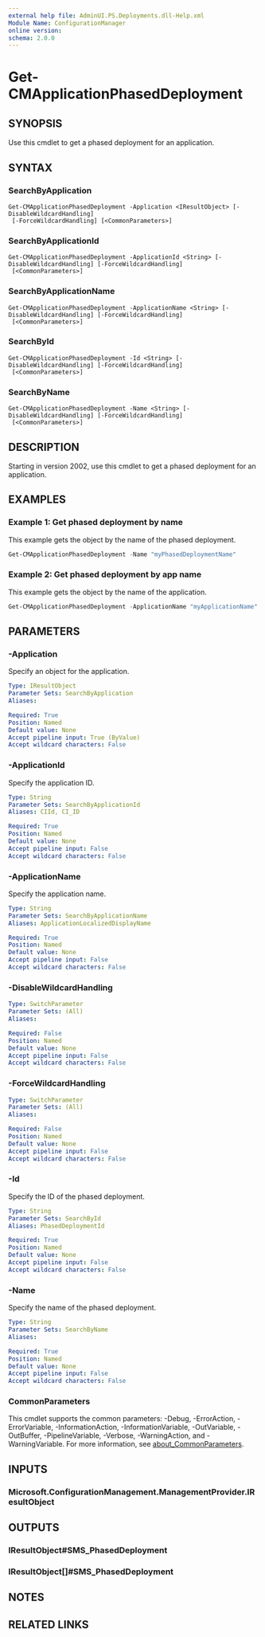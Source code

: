 ```yaml
---
external help file: AdminUI.PS.Deployments.dll-Help.xml
Module Name: ConfigurationManager
online version:
schema: 2.0.0
---
```


# Get-CMApplicationPhasedDeployment

## SYNOPSIS

Use this cmdlet to get a phased deployment for an application.

## SYNTAX

### SearchByApplication
```
Get-CMApplicationPhasedDeployment -Application <IResultObject> [-DisableWildcardHandling]
 [-ForceWildcardHandling] [<CommonParameters>]
```

### SearchByApplicationId
```
Get-CMApplicationPhasedDeployment -ApplicationId <String> [-DisableWildcardHandling] [-ForceWildcardHandling]
 [<CommonParameters>]
```

### SearchByApplicationName
```
Get-CMApplicationPhasedDeployment -ApplicationName <String> [-DisableWildcardHandling] [-ForceWildcardHandling]
 [<CommonParameters>]
```

### SearchById
```
Get-CMApplicationPhasedDeployment -Id <String> [-DisableWildcardHandling] [-ForceWildcardHandling]
 [<CommonParameters>]
```

### SearchByName
```
Get-CMApplicationPhasedDeployment -Name <String> [-DisableWildcardHandling] [-ForceWildcardHandling]
 [<CommonParameters>]
```

## DESCRIPTION

Starting in version 2002, use this cmdlet to get a phased deployment for an application.

## EXAMPLES

### Example 1: Get phased deployment by name

This example gets the object by the name of the phased deployment.

```powershell
Get-CMApplicationPhasedDeployment -Name "myPhasedDeploymentName"
```

### Example 2: Get phased deployment by app name

This example gets the object by the name of the application.

```powershell
Get-CMApplicationPhasedDeployment -ApplicationName "myApplicationName"
```

## PARAMETERS

### -Application

Specify an object for the application.

```yaml
Type: IResultObject
Parameter Sets: SearchByApplication
Aliases:

Required: True
Position: Named
Default value: None
Accept pipeline input: True (ByValue)
Accept wildcard characters: False
```

### -ApplicationId

Specify the application ID.

```yaml
Type: String
Parameter Sets: SearchByApplicationId
Aliases: CIId, CI_ID

Required: True
Position: Named
Default value: None
Accept pipeline input: False
Accept wildcard characters: False
```

### -ApplicationName

Specify the application name.

```yaml
Type: String
Parameter Sets: SearchByApplicationName
Aliases: ApplicationLocalizedDisplayName

Required: True
Position: Named
Default value: None
Accept pipeline input: False
Accept wildcard characters: False
```

### -DisableWildcardHandling

```yaml
Type: SwitchParameter
Parameter Sets: (All)
Aliases:

Required: False
Position: Named
Default value: None
Accept pipeline input: False
Accept wildcard characters: False
```

### -ForceWildcardHandling

```yaml
Type: SwitchParameter
Parameter Sets: (All)
Aliases:

Required: False
Position: Named
Default value: None
Accept pipeline input: False
Accept wildcard characters: False
```

### -Id

Specify the ID of the phased deployment.

```yaml
Type: String
Parameter Sets: SearchById
Aliases: PhasedDeploymentId

Required: True
Position: Named
Default value: None
Accept pipeline input: False
Accept wildcard characters: False
```

### -Name

Specify the name of the phased deployment.

```yaml
Type: String
Parameter Sets: SearchByName
Aliases:

Required: True
Position: Named
Default value: None
Accept pipeline input: False
Accept wildcard characters: False
```

### CommonParameters
This cmdlet supports the common parameters: -Debug, -ErrorAction, -ErrorVariable, -InformationAction, -InformationVariable, -OutVariable, -OutBuffer, -PipelineVariable, -Verbose, -WarningAction, and -WarningVariable. For more information, see [about_CommonParameters](http://go.microsoft.com/fwlink/?LinkID=113216).

## INPUTS

### Microsoft.ConfigurationManagement.ManagementProvider.IResultObject

## OUTPUTS

### IResultObject#SMS_PhasedDeployment

### IResultObject[]#SMS_PhasedDeployment

## NOTES

## RELATED LINKS
